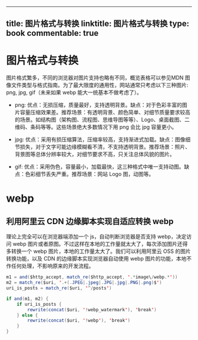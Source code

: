 
---
title: 图片格式与转换
linktitle: 图片格式与转换
type: book
commentable: true
---

# 图片格式与转换

图片格式繁多，不同的浏览器对图片支持也略有不同，概览表格可以参见MDN 图像文件类型与格式指南。为了最大限度的通用性，网站通常只考虑以下三种图片: png, jpg, gif（未来如果 webp 能大一统基本不做考虑了）。

- png: 优点：无损压缩，质量最好，支持透明背景。缺点：对于色彩丰富的图片容量压缩效果差。推荐场景：有透明背景、颜色简单、对细节质量要求较高的场景。如结构图（架构图、流程图、思维导图等等）、Logo、桌面截图、二维码、条码等等。这些场景绝大多数情况下用 png 会比 jpg 容量更小。

- jpg: 优点：采用有损压缩算法，压缩率较高，支持渐进式加载。缺点：图像细节损失，对于文字可能边缘模糊看不清，不支持透明背景。推荐场景：照片、背景图等总体分辨率较大，对细节要求不高，只关注总体风貌的图片。

- gif: 优点：采用伪色，容量最小，加载最快，这三种格式中唯一支持动图。缺点：色彩细节丢失严重。推荐场景：网站 Logo 图，动图等。

# webp

## 利用阿里云 CDN 边缘脚本实现自适应转换 webp

理论上完全可以在浏览器端添加一个 js，自动判断浏览器是否支持 webp，决定访问 webp 图片或者原图。不过这样在本地的工作量就太大了，每次添加图片还得多转换一个 webp 图片，本地的工作量太大了。我们可以利用阿里云 OSS 的图片转换功能，以及 CDN 的边缘脚本实现浏览器自动使用 webp 图片的功能，本地不作任何处理，不影响原来的开发流程。

```java
m1 = and($http_accept, match_re($http_accept, '.*image\/webp.*'))
m2 = match_re($uri, '.+(.JPEG|.jpeg|.JPG|.jpg|.PNG|.png)$')
uri_is_posts = match_re($uri, '^/posts')

if and(m1, m2) {
    if uri_is_posts {
        rewrite(concat($uri, '!webp_watermark'), 'break')
    } else {
        rewrite(concat($uri, '!webp'), 'break')
    }
}
```
    